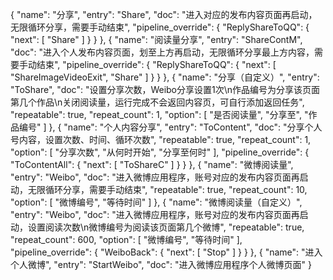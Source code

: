 {
    "name": "分享",
    "entry": "Share",
    "doc": "进入对应的发布内容页面再启动，无限循环分享，需要手动结束",
    "pipeline_override": {
        "ReplyShareToQQ": {
            "next": [
                "Share"
            ]
        }
    }
},
{
    "name": "阅读量分享",
    "entry": "ShareContM",
    "doc": "进入个人发布内容页面，划至上方再启动，无限循环分享最上方内容，需要手动结束",
    "pipeline_override": {
        "ReplyShareToQQ": {
            "next": [
                "ShareImageVideoExit",
                "Share"
            ]
        }
    }
},
{
    "name": "分享（自定义）",
    "entry": "ToShare",
    "doc": "设置分享次数，Weibo分享设置1次\n作品编号为分享该页面第几个作品\n关闭阅读量，运行完成不会返回内容页，可自行添加返回任务",
    "repeatable": true,
    "repeat_count": 1,
    "option": [
        "是否阅读量",
        "分享至",
        "作品编号"
    ]
},
{
    "name": "个人内容分享",
    "entry": "ToContent",
    "doc": "分享个人号内容，设置次数、时间、循环次数",
    "repeatable": true,
    "repeat_count": 1,
    "option": [
        "分享次数",
        "从何时开始",
        "分享至何时"
    ],
    "pipeline_override": {
        "ToContentAll": {
            "next": [
                "ToShareC"
            ]
        }
    }
},
{
    "name": "微博阅读量",
    "entry": "Weibo",
    "doc": "进入微博应用程序，账号对应的发布内容页面再启动，无限循环分享，需要手动结束",
    "repeatable": true,
    "repeat_count": 10,
    "option": [
        "微博编号",
        "等待时间"
    ]
},
{
    "name": "微博阅读量（自定义）",
    "entry": "Weibo",
    "doc": "进入微博应用程序，账号对应的发布内容页面再启动，设置阅读次数\n微博编号为阅读该页面第几个微博",
    "repeatable": true,
    "repeat_count": 600,
    "option": [
        "微博编号",
        "等待时间"
    ],
    "pipeline_override": {
        "WeiboBack": {
            "next": [
                "Stop"
            ]
        }
    }
},
{
    "name": "进入个人微博",
    "entry": "StartWeibo",
    "doc": "进入微博应用程序个人微博页面"
}